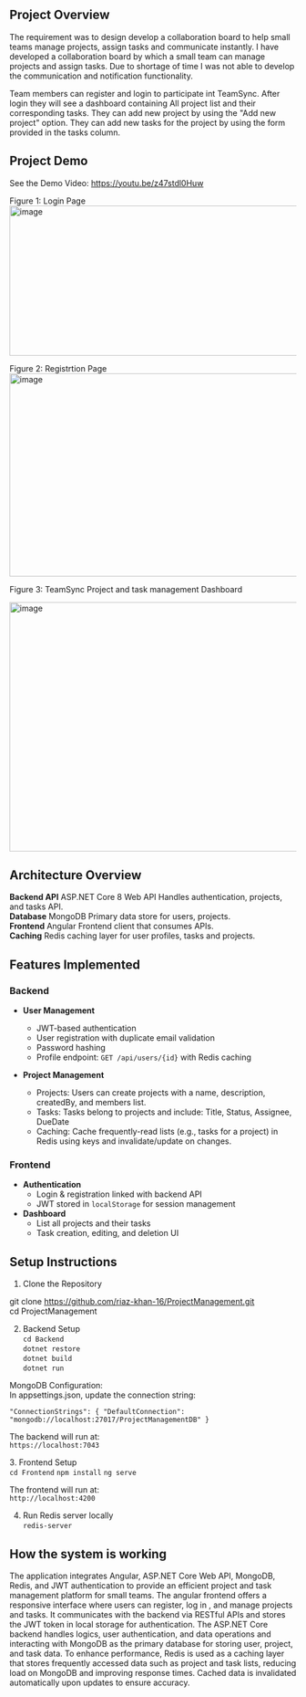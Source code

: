 
## Project Overview
The requirement was to design develop a collaboration board to help small teams manage projects, assign tasks and communicate instantly.
I have developed a collaboration board by which a small team can manage projects and assign tasks. Due to shortage of time I was not able to develop the communication and notification functionality. 

Team members can register and login to participate int TeamSync. After login they will see a dashboard containing All project list and their corresponding tasks. They can add new project by using the "Add new project" option. They can add new tasks for the project by using the form provided in the tasks column.

## Project Demo


See the Demo Video: https://youtu.be/z47stdl0Huw


Figure 1: Login Page
<img width="939" height="263" alt="image" src="https://github.com/user-attachments/assets/ff04aa4b-6285-4d88-946c-ad8a666adf6d" /> 



                                                    
Figure 2: Registrtion Page
<img width="858" height="356" alt="image" src="https://github.com/user-attachments/assets/7b684649-bbd9-472c-a54f-797f3214d454" />
                                               

                                       
Figure 3: TeamSync Project and task management Dashboard

<img width="937" height="437" alt="image" src="https://github.com/user-attachments/assets/ba734504-facc-4d68-9f82-690732965db8" />

                                        






##  Architecture Overview

**Backend API** ASP.NET Core 8 Web API Handles authentication, projects, and tasks API.  
**Database** MongoDB Primary data store for users, projects.  
**Frontend**  Angular  Frontend client that consumes APIs.  
**Caching**   Redis caching layer for user profiles, tasks and projects.   



## Features Implemented

### Backend
- **User Management**
  - JWT-based authentication
  - User registration with duplicate email validation
  - Password hashing
  - Profile endpoint: `GET /api/users/{id}` with Redis caching

- **Project Management**
    - Projects: Users can create projects with a name, description, createdBy, and members list.
    - Tasks: Tasks belong to projects and include: Title, Status, Assignee, DueDate
    - Caching: Cache frequently-read lists (e.g., tasks for a project) in Redis using keys and invalidate/update on changes.

### Frontend
- **Authentication**
  - Login & registration linked with backend API
  - JWT stored in `localStorage` for session management
- **Dashboard**
  - List all projects and their tasks
  - Task creation, editing, and deletion UI



## Setup Instructions

1.  Clone the Repository  

git clone https://github.com/riaz-khan-16/ProjectManagement.git  
cd ProjectManagement  

2. Backend Setup   
`cd Backend`  
`dotnet restore`    
`dotnet build`  
`dotnet run`  


MongoDB Configuration:  
In appsettings.json, update the connection string:   

`"ConnectionStrings": {
  "DefaultConnection": "mongodb://localhost:27017/ProjectManagementDB"
}`

The backend will run at:  
 `https://localhost:7043`

3️. Frontend Setup  
`cd Frontend`
`npm install`
`ng serve`

The frontend will run at:  
`http://localhost:4200`

4. Run Redis server locally  
   `redis-server`



## How the system is working

The application integrates Angular, ASP.NET Core Web API, MongoDB, Redis, and JWT authentication to provide an efficient project and task management platform for small teams. The angular frontend offers a responsive interface where users can register, log in , and manage projects and tasks. It communicates with the backend via RESTful APIs and stores the JWT token in local storage for authentication. The ASP.NET Core backend handles logics, user authentication, and data operations and interacting with MongoDB as the primary database for storing user, project, and task data. To enhance performance, Redis is used as a caching layer that stores frequently accessed data such as project and task lists, reducing load on MongoDB and improving response times. Cached data is invalidated automatically upon updates to ensure accuracy. 




